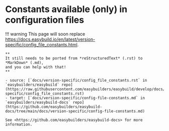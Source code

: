 # Constants available (only) in configuration files

!!! warning
    This page will soon replace <https://docs.easybuild.io/en/latest/version-specific/config_file_constants.html>.

    **
    It still needs to be ported from *reStructuredText* (.rst) to *MarkDown* (.md),  
    and you can help with that!
    **

    - source: [`docs/version-specific/config_file_constants.rst` in `easybuilders/easybuild` repo](https://raw.githubusercontent.com/easybuilders/easybuild/develop/docs/version-specific/config_file_constants.rst)
    - target: [`docs/version-specific/config-file-constants.md` in `easybuilders/easybuild-docs` repo](https://github.com/easybuilders/easybuild-docs/tree/main/docs/version-specific/config-file-constants.md)

    See <https://github.com/easybuilders/easybuild-docs> for more information.
